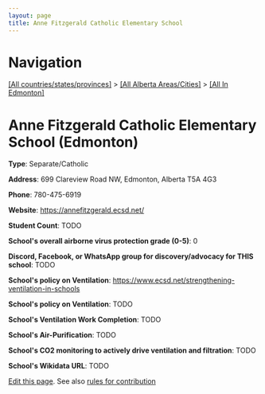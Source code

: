 ```yaml
---
layout: page
title: Anne Fitzgerald Catholic Elementary School
---
```

# Navigation

[[All countries/states/provinces]](../../..) > [[All Alberta Areas/Cities]](../..) > [[All In Edmonton]](..)

# Anne Fitzgerald Catholic Elementary School (Edmonton)

**Type**: Separate/Catholic

**Address**: 699 Clareview Road NW, Edmonton, Alberta T5A 4G3

**Phone**: 780-475-6919

**Website**: <https://annefitzgerald.ecsd.net/>

**Student Count**: TODO

**School's overall airborne virus protection grade (0-5)**: 0

**Discord, Facebook, or WhatsApp group for discovery/advocacy for THIS school**: TODO

**School's policy on Ventilation**: <https://www.ecsd.net/strengthening-ventilation-in-schools>

**School's policy on Ventilation**: TODO

**School's Ventilation Work Completion**: TODO

**School's Air-Purification**: TODO

**School's CO2 monitoring to actively drive ventilation and filtration**: TODO

**School's Wikidata URL**: TODO


[Edit this page](https://github.com/ventilate-schools/AB/edit/main/./Edmonton/Anne_Fitzgerald_Catholic_Elementary_School.md). See also [rules for contribution](../../../contribution-rules/)